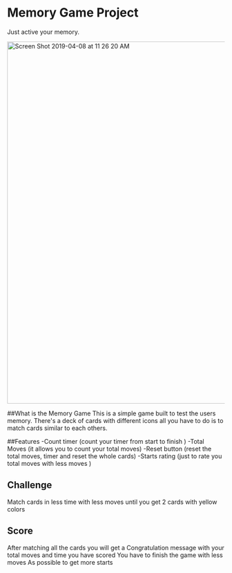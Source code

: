 # Memory Game Project
Just active your memory.

<img width="838" alt="Screen Shot 2019-04-08 at 11 26 20 AM" src="https://user-images.githubusercontent.com/20688971/55714022-2a691c00-59f2-11e9-8c62-6768e0c0814d.png">



##What is the Memory Game
This is a simple game built to test the users memory. There's a deck of cards with different icons all you have to do is to match cards similar to each others.

##Features
  -Count timer  (count your timer from start to finish )
  -Total Moves (it allows you to count your total moves)
  -Reset button (reset the total moves, timer and reset the whole cards)
  -Starts rating (just to rate you total moves with less moves )

## Challenge
Match cards in less time with less moves until you get 2 cards with yellow colors

## Score
After matching all the cards you will get a Congratulation message with your total moves
and time you have scored
You have to finish the game with less moves As possible to get more starts
